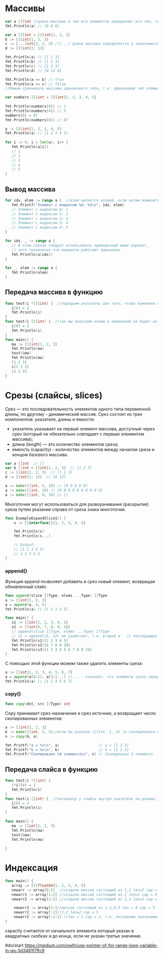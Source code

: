# Массивы
```go
var a [3]int //длина массива и тип его элементов определяют его тип, то есть var a [5]int имеет другой тип в отличии от var a [3]int
fmt.Println(a) // [0 0 0]

var a [3]int = [3]int{1, 2, 3} 
b := [3]int{1, 2, 3} 
c := [...]int{3, 2, 3} //[...] длина массива определяется в зависимости от количества элементов, но такой вариант не рекомендуется для использования
d := [3]int{1: 12} 

fmt.Println(a) // [1 2 3] 
fmt.Println(b) // [1 2 3] 
fmt.Println(c) // [1 2 3] 
fmt.Println(d) // [0 12 0]

fmt.Println(a == b) // true 
fmt.Println(a == c) // false
//Можем сравнивать массивы одинакового типа, т.е. одинаковый тип элементов и размер

var numbers [5]int = [5]int{1, 2, 3, 4, 5}  
  
fmt.Println(numbers[0]) // 1  
fmt.Println(numbers[4]) // 5  
numbers[0] = 87  
fmt.Println(numbers[0]) // 87

a := [5]int{1, 2, 3, 4, 5}  
fmt.Println(a) // [1 2 3 4 5]  
  
for i := 0; i < len(a); i++ {  
   fmt.Println(a[i])  
   // 1  
   // 2   
   // 3   
   // 4   
   // 5
}
```

## Вывод массива
```go
for idx, elem := range a {  //elem является копией, если хотим изменить, нужно обращаться по иденксу
   fmt.Printf("Элемент с индексом %d: %d\n", idx, elem)  
   // Элемент с индексом 0: 1  
   // Элемент с индексом 1: 2   
   // Элемент с индексом 2: 3   
   // Элемент с индексом 3: 4   
   // Элемент с индексом 4: 5
}

for idx, _ := range a {  
   // В этом случае следует использовать приведенный выше вариант,  
   // хотя технически эти варианты работают одинаково   
   fmt.Println(a[idx])  
}  
  
for _, elem := range a {  
   fmt.Println(elem)  
}

```

## Передача массива в функцию
```go
func test(i *[3]int) {  //передаем указатель для того, чтобы изменяли оригинал
   i[0] = 2  
   fmt.Println(i)  
}  
func test(i [3]int) {  //так мы получаем копию и изменений не будет на вызывающей стороне
   i[0] = 2  
   fmt.Println(i)  
}
func main() {  
   ma := [3]int{1, 2, 3}  
   fmt.Println(ma)  
   test(&ma)  
   fmt.Println(ma)  
   [1 2 3]  
   &[2 2 3]  
   [2 2 3]  
}
```

# Срезы (слайсы, slices)
Срез — это последовательность элементов одного типа переменной длины, по другому - динамический массив. Срез состоит из трех компонентов: указателя, длины и емкости:
-   указатель указывает на первый элемент массива, доступный через срез (который не обязательно совпадает с первым элементом массива);
-   длина (length) — это количество элементов среза;
-   емкость (capacity) - количество элементов между началом среза и концом базового массива.

```go
var a []int  // [] 
var b []int = []int{1, 2, 3}  // [1 2 3]
c := []int{1, 2, 3}  // [1 2 3]
d := []int{1: 12}  // [0 12]

a := make([]int, 5, 10) // [0 0 0 0 0] 
a := make([]int, 10) // [0 0 0 0 0 0 0 0 0 0] 
a := make([]int, 0, 10) // []

```

Многоточия могут использоваться для разворачивания (раскрытие) среза путем указания _справа_ от среза знака многоточия.

```go
func ExampleExpandSlice1() {
	s := []interface{}{1, 2, 3, 4, 5}

	fmt.Println(s)
	fmt.Println(s...)

	// Output:
	// [1 2 3 4 5]
	// 1 2 3 4 5
}
```

### append()
Функция append позволяет добавить в срез новый элемент, возвращая обновленный слайс

```go
func append(slice []Type, elems ...Type) []Type
a := []int{1, 2, 3} 
a = append(a, 4, 5) 
fmt.Println(a) // [1 2 3 4 5]
```


```go
func main() {  
   s1 := []int{1, 2, 3, 4, 5}  
   s2 := []int{6, 7, 8, 9, 10}  
   // append(slice []Type, elems ...Type) []Type  
   // s1 = append(s1, s2) не сработает, т.к. второй и   // последующие аргументы в нашем случае должны быть int   s3 := append(s1, s2...)  
   fmt.Println(s1)[1 2 3 4 5]  
   fmt.Println(s2)[6 7 8 9 10]  
   fmt.Println(s3)[1 2 3 4 5 6 7 8 9 10]  
}
```

С помощью этой функции можем также удалить элементы среза:

```go
a := []int{1, 2, 3, 4, 5, 6, 7}
a = append(a[0:2], a[3:]...) //... - означает, что элементы среза передаются как отдельные аргументы
fmt.Println(a) // [1 2 4 5 6 7]
```

### copy()
```go
func copy(dst, src []Type) int
```

Copy принимает срез-назначение и срез источник, а возвращает число скопированных элементов:
```go
a := []int{1, 2, 3}
b := make([]int, 3, 3)//если бы указали ([]int, 1, 3) то скопировался бы один элемент
n := copy(b, a)

fmt.Printf("a = %v\n", a)                  // a = [1 2 3]
fmt.Printf("b = %v\n", b)                  // b = [1 2 3]
fmt.Printf("Скопировано %d элемента\n", n) // Скопировано 3 элемента
```

## Передача слайса в функцию
```go
func test(i *[]int) {  
   (*i)[0] = 2  
   fmt.Println(i)  
}  
func test(i []int) {  //поскольку у слайса внутри указатель на данные, то не обязательно передавать указатель
   i[0] = 2  
   fmt.Println(i)  
}  
  
func main() {  
   ma := []int{1, 2, 3}  
   fmt.Println(ma)  
   test(&ma)  
   fmt.Println(ma)  
  
}
```

# Индексация
```go
func main() {  
   array := [5]float64{1, 2, 3, 4, 5}  
   newarr := array[0:2]  //создали массив состоящий из 1,2 len=2 cap = 5  
   newarr1 := array[1:2] //создали массив состоящий из 2 len=2 cap = 4  
   newarr2 := array[2:3] //создали массив состоящий из 1,2 len=2 cap = 3    

	newarr3 := array[1:]//массив состоящий из 2,3,4,5 len = 4 cap = 5
	newarr2 := array[:2]//1,2 len=2 cap = 5
	newarr2 := array[:2:2] //len = 2 cap = 2, т.к. последним значением указываем наш capacity
}
```

capacity считается от начального элемента который указан в квадратных скобках и до конца, если не указан третье значение.

#do/start 
https://medium.com/swlh/use-pointer-of-for-range-loop-variable-in-go-3d3481f7ffc9